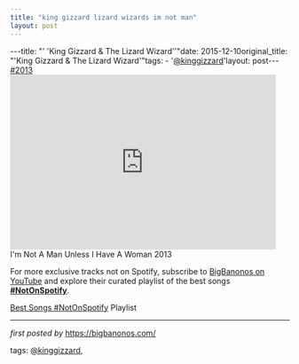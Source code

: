 ```yaml
---
title: "king gizzard lizard wizards im not man"
layout: post
---
```

---title: "' 'King Gizzard & The Lizard Wizard''"date: 2015-12-10original_title: "'King Gizzard & The Lizard Wizard'"tags:  - '[@kinggizzard](/tags/kinggizzard/)'layout: post---[#2013](/tags/2013/) <br /><iframe width="95%" height="315" src="https://www.youtube.com/embed/2fPB4uZ3tcM?list=PLtuNtuTatqI3Sq0UrOfKvIPT20SzNwgDK" frameborder="0" allowfullscreen></iframe><br />I'm Not A Man Unless I Have A Woman 2013<!--Subscribe and Playlist Links--><div>    <p>For more exclusive tracks not on Spotify, subscribe to <a href="https://www.youtube.com/[@BigBanonos](/tags/BigBanonos/)" target="_blank">BigBanonos on YouTube</a> and explore their curated playlist of the best songs <strong>[#NotOnSpotify](/tags/NotOnSpotify/)</strong>.</p>    <p><a href="https://www.youtube.com/playlist?list=PLtuNtuTatqI0kFahUCbtbfenC_ET5O_tr" target="_blank">Best Songs [#NotOnSpotify](/tags/NotOnSpotify/) Playlist<br /></a></p></div><hr /><p><em>first posted by</em> <a href="https://bigbanonos.com/" rel="noopener" target="_new">https://bigbanonos.com/</a></p><p>tags: [@kinggizzard](/tags/kinggizzard/),</p>